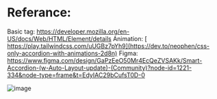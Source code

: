 <h1>Referance: </h1>

Basic tag: https://developer.mozilla.org/en-US/docs/Web/HTML/Element/details
Animation: [ https://play.tailwindcss.com/uUGBz7pYh9](https://dev.to/neophen/css-only-accordion-with-animations-2d8n)
Figma: https://www.figma.com/design/GaPzEeO50Mr4EcQeZVSAKk/Smart-Accordion-(w-Auto-Layout-update)-(Community)?node-id=1221-334&node-type=frame&t=EdyIAC29bCufsT0D-0

![image](https://github.com/user-attachments/assets/635c3490-a511-46fb-9dd2-9a05f81bb510)
